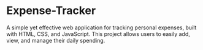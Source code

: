 # Expense-Tracker
A simple yet effective web application for tracking personal expenses, built with HTML, CSS, and JavaScript. This project allows users to easily add, view, and manage their daily spending.
